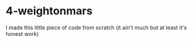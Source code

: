 # 4-weightonmars
I made this little piece of code from scratch (it ain't much but at least it's honest work)
